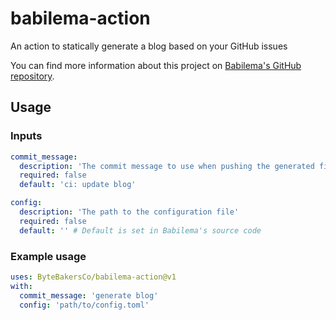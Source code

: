 # babilema-action
An action to statically generate a blog based on your GitHub issues

You can find more information about this project on [Babilema's GitHub repository](https://github.com/ByteBakersCo/babilema).

## Usage

### Inputs
```yaml
commit_message:
  description: 'The commit message to use when pushing the generated files'
  required: false
  default: 'ci: update blog'

config:
  description: 'The path to the configuration file'
  required: false
  default: '' # Default is set in Babilema's source code
```

### Example usage
```yaml
uses: ByteBakersCo/babilema-action@v1
with:
  commit_message: 'generate blog'
  config: 'path/to/config.toml'
```
